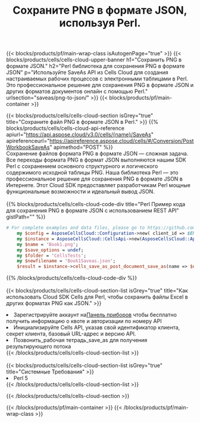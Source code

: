 ﻿---
title: Сохраните PNG в формате JSON, используя Perl.
description:  Использование Aspose.Cells Cloud SDK для Perl для сохранения файла формата PNG в формате JSON.
---
{{< blocks/products/pf/main-wrap-class isAutogenPage="true" >}}
{{< blocks/products/cells/cells-cloud-upper-banner h1="Сохранить PNG в формате JSON." h2="Perl библиотека для сохранения PNG в формате JSON" p="Используйте SaveAs API из Cells Cloud для создания настраиваемых рабочих процессов с электронными таблицами в Perl. Это профессиональное решение для сохранения PNG в формате JSON и других форматов документов онлайн с помощью Perl." urlsection="saveas/png-to-json/" >}}
{{< blocks/products/pf/main-container >}}

{{< blocks/products/cells/cells-cloud-section isGrey="true" title="Сохраните файл PNG в формате JSON в Perl." >}}
{{% blocks/products/cells/cells-cloud-api-reference apiurl="https://api.aspose.cloud/v3.0/cells/{name}/SaveAs" apireferenceurl="https://apireference.aspose.cloud/cells/#/Conversion/PostWorkbookSaveAs" apimethod="POST" %}}
<br/>
Сохранение файлов формата PNG в формате JSON — сложная задача. Все переходы формата PNG в формат JSON выполняются нашим SDK Perl с сохранением основного структурного и логического содержимого исходной таблицы PNG. Наша библиотека Perl — это профессиональное решение для сохранения PNG в формате JSON в Интернете. Этот Cloud SDK предоставляет разработчикам Perl мощные функциональные возможности и идеальный вывод JSON.
<br/>
<br/>
{{% blocks/products/cells/cells-cloud-code-div title="Perl Пример кода для сохранения PNG в формате JSON с использованием REST API" gistPath="" %}}
  
```perl
# For complete examples and data files, please go to https://github.com/aspose-cells-cloud/aspose-cells-cloud-perl/
    my $config = AsposeCellsCloud::Configuration->new( client_id => $ENV{'ProductClientId'}, client_secret => $ENV{'ProductClientSecret'});
    my $instance = AsposeCellsCloud::CellsApi->new(AsposeCellsCloud::ApiClient->new( $config));
    my $name = 'Book1.png';
    my $save_options = undef;
    my $folder = 'CellsTests';
    my $newfilename = 'Book1Saveas.json';
    $result = $instance->cells_save_as_post_document_save_as(name => $name,save_options => $save_options, newfilename => $newfilename, folder => $folder);
```
  
{{% /blocks/products/cells/cells-cloud-code-div %}}
<br/>
<br/>
{{< blocks/products/cells/cells-cloud-section-list isGrey="true" title="Как использовать Cloud SDK Cells для Perl, чтобы сохранить файлы Excel в других форматах PNG как JSON." >}}
<li> Зарегистрируйте аккаунт на<a href="https://dashboard.aspose.cloud/">Панель приборов</a> чтобы бесплатно получить информацию о квоте и авторизации по номеру API</li>
<li>Инициализируйте Cells API, указав свой идентификатор клиента, секрет клиента, базовый URL-адрес и версию API.</li>
<li>Позвонить_рабочая тетрадь_save_as для получения результирующего потока</li>
{{< /blocks/products/cells/cells-cloud-section-list >}}
<br/>
<br/>
{{< blocks/products/cells/cells-cloud-section-list isGrey="true" title="Системные Требования" >}}
<li>Perl 5</li>
{{< /blocks/products/cells/cells-cloud-section-list >}}

{{< /blocks/products/cells/cells-cloud-section >}}

{{< /blocks/products/pf/main-container >}}
{{< /blocks/products/pf/main-wrap-class >}}
